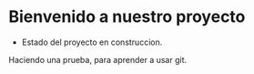 <h1>Bienvenido a nuestro proyecto</h1>

- Estado del proyecto en construccion.



Haciendo una prueba, para aprender a usar git.
